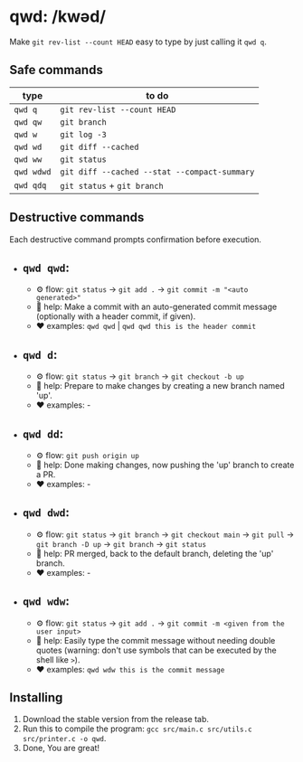# **qwd**: /kwəd/

Make `git rev-list --count HEAD` easy to type by just calling it `qwd q`.


## Safe commands

type | to do
---  | ---
`qwd q` | `git rev-list --count HEAD`
`qwd qw` | `git branch`
`qwd w` | `git log -3`
`qwd wd` | `git diff --cached`
`qwd ww` | `git status`
`qwd wdwd` | `git diff --cached --stat --compact-summary`
`qwd qdq` | `git status` + `git branch`


## Destructive commands

Each destructive command prompts confirmation before execution.

- ## `qwd qwd`:
    - ⚙️ flow: `git status` → `git add .` → `git commit -m "<auto generated>"`
    - 🌟 help: Make a commit with an auto-generated commit message (optionally with a header commit, if given).
    - ❤️ examples: `qwd qwd` | `qwd qwd this is the header commit`
- ## `qwd d`:
    - ⚙️ flow: `git status` → `git branch` → `git checkout -b up`
    - 🌟 help: Prepare to make changes by creating a new branch named 'up'.
    - ❤️ examples: -
- ## `qwd dd`:
    - ⚙️ flow: `git push origin up`
    - 🌟 help: Done making changes, now pushing the 'up' branch to create a PR.
    - ❤️ examples: -
- ## `qwd dwd`:
    - ⚙️ flow: `git status` → `git branch` → `git checkout main` → `git pull` → `git branch -D up` → `git branch` → `git status`
    - 🌟 help: PR merged, back to the default branch, deleting the 'up' branch.
    - ❤️ examples: -
- ## `qwd wdw`:
    - ⚙️ flow: `git status` → `git add .` → `git commit -m <given from the user input>`
    - 🌟 help: Easily type the commit message without needing double quotes (warning: don't use symbols that can be executed by the shell like `>`).
    - ❤️ examples: `qwd wdw this is the commit message`


## Installing

1. Download the stable version from the release tab.
1. Run this to compile the program: `gcc src/main.c src/utils.c src/printer.c -o qwd`.
1. Done, You are great!
